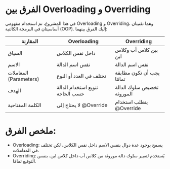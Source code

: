 #  الفرق بين  Overloading و  Overriding 

في هذا المشروع، تم استخدام مفهومي Overloading و Overriding، وهما تقنيتان أساسيتان في البرمجة الكائنية (OOP). إليك الفرق بينهما:

| المقارنة              | Overloading                           |  Overriding                             |
|------------------------|---------------------------------------|-----------------------------------------|
| السياق                | داخل نفس الكلاس                       | بين كلاس أب وكلاس ابن                   |
| الاسم                 | نفس اسم الدالة                        | نفس اسم الدالة                          |
| المعاملات (Parameters) | تختلف في العدد أو النوع               | يجب أن تكون مطابقة تمامًا               |
| الهدف                 | تنويع استخدام الدالة حسب الحاجة       | تخصيص سلوك الدالة الموروثة              |
| الكلمة المفتاحية      | لا يحتاج إلى @Override                | يتطلب استخدام @Override                 |

#  ملخص الفرق:
- Overloading: يسمح بوجود عدة دوال بنفس الاسم داخل نفس الكلاس، لكن تختلف في المعاملات.
- Overriding: يُستخدم لتغيير سلوك دالة موروثة من كلاس أب داخل كلاس ابن، بنفس التوقيع تمامًا.
